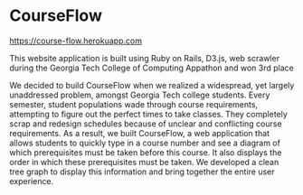 # CourseFlow

https://course-flow.herokuapp.com

This website application is built using Ruby on Rails, D3.js, web scrawler during the Georgia Tech College of Computing Appathon and won 3rd place


We decided to build CourseFlow when we realized a widespread, yet largely unaddressed problem, amongst Georgia Tech college students. Every semester, student populations wade through course requirements, attempting to figure out the perfect times to take classes. They completely scrap and redesign schedules because of unclear and conflicting course requirements. As a result, we built CourseFlow, a web application that allows students to quickly type in a course number and see a diagram of which prerequisites must be taken before this course. It also displays the order in which these prerequisites must be taken. We developed a clean tree graph to display this information and bring together the entire user experience.
